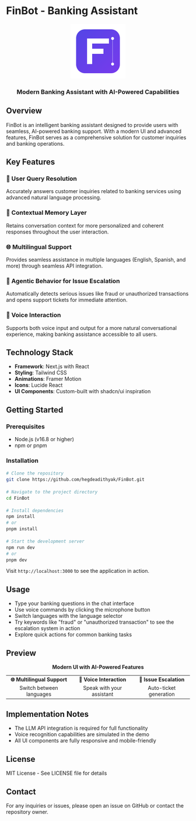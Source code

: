 # FinBot - Banking Assistant

<div align="center">
  <img src="public/finbot-logo.svg" alt="FinBot Logo" width="150" height="150"/>
  <h3>Modern Banking Assistant with AI-Powered Capabilities</h3>
</div>

## Overview

FinBot is an intelligent banking assistant designed to provide users with seamless, AI-powered banking support. With a modern UI and advanced features, FinBot serves as a comprehensive solution for customer inquiries and banking operations.

## Key Features

### 🤖 User Query Resolution
Accurately answers customer inquiries related to banking services using advanced natural language processing.

### 🧠 Contextual Memory Layer
Retains conversation context for more personalized and coherent responses throughout the user interaction.

### 🌐 Multilingual Support
Provides seamless assistance in multiple languages (English, Spanish, and more) through seamless API integration.

### 🚨 Agentic Behavior for Issue Escalation
Automatically detects serious issues like fraud or unauthorized transactions and opens support tickets for immediate attention.

### 🎤 Voice Interaction
Supports both voice input and output for a more natural conversational experience, making banking assistance accessible to all users.

## Technology Stack

- **Framework**: Next.js with React
- **Styling**: Tailwind CSS
- **Animations**: Framer Motion
- **Icons**: Lucide React
- **UI Components**: Custom-built with shadcn/ui inspiration

## Getting Started

### Prerequisites
- Node.js (v16.8 or higher)
- npm or pnpm

### Installation

```bash
# Clone the repository
git clone https://github.com/hegdeadithyak/FinBot.git

# Navigate to the project directory
cd FinBot

# Install dependencies
npm install
# or
pnpm install

# Start the development server
npm run dev
# or
pnpm dev
```

Visit `http://localhost:3000` to see the application in action.

## Usage

- Type your banking questions in the chat interface
- Use voice commands by clicking the microphone button
- Switch languages with the language selector
- Try keywords like "fraud" or "unauthorized transaction" to see the escalation system in action
- Explore quick actions for common banking tasks

## Preview

<div align="center">
  <p align="center"><strong>Modern UI with AI-Powered Features</strong></p>
  <table>
    <tr>
      <td align="center"><strong>🌐 Multilingual Support</strong></td>
      <td align="center"><strong>🎤 Voice Interaction</strong></td>
      <td align="center"><strong>🚨 Issue Escalation</strong></td>
    </tr>
    <tr>
      <td align="center">Switch between languages</td>
      <td align="center">Speak with your assistant</td>
      <td align="center">Auto-ticket generation</td>
    </tr>
  </table>
</div>

## Implementation Notes

- The LLM API integration is required for full functionality
- Voice recognition capabilities are simulated in the demo
- All UI components are fully responsive and mobile-friendly

## License

MIT License - See LICENSE file for details

## Contact

For any inquiries or issues, please open an issue on GitHub or contact the repository owner. 